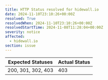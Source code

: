 ```yaml
---
title: HTTP Status resolved for hidewall.io
date: 2024-11-10T23:10:26+00:00Z
resolved: True
resolvedWhen: 2024-11-10T23:10:26+00:00Z
resolvedStartTime: 2024-11-08T11:28:04+00:00Z
severity: notice
affected:
  - hidewall.io
section: issue
---
```


| Expected Statuses | Actual Status  |
|-------------------|----------------|
| 200, 301, 302, 403 | 403 |
